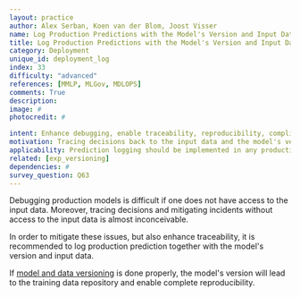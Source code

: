 ```yaml
---
layout: practice
author: Alex Serban, Koen van der Blom, Joost Visser
name: Log Production Predictions with the Model's Version and Input Data
title: Log Production Predictions with the Model's Version and Input Data
category: Deployment
unique_id: deployment_log
index: 33
difficulty: "advanced"
references: [MMLP, MLGov, MDLOPS]
comments: True
description:
image: #
photocredit: #

intent: Enhance debugging, enable traceability, reproducibility, compliance and incident management. #
motivation: Tracing decisions back to the input data and the model's version can be difficult. It is therefore recommended to log production predictions together with the model's version and input data.  #
applicability: Prediction logging should be implemented in any production-level ML application.
related: [exp_versioning]
dependencies: #
survey_question: Q63
---
```


Debugging production models is difficult if one does not have access to the input data.
Moreover, tracing decisions and mitigating incidents without access to the input data is almost inconceivable.

In order to mitigate these issues, but also enhance traceability, it is recommended to log production prediction together with the model's version and input data.

If [model and data versioning](/best_practices/02-data_version/) is done properly, the model's version will lead to the training data repository and enable complete reproducibility.